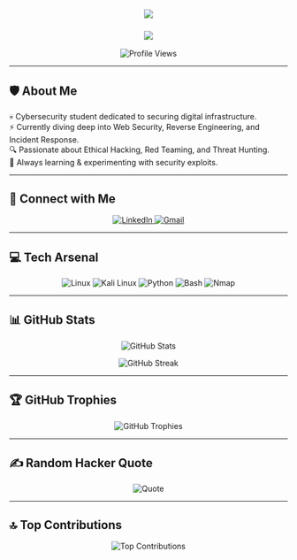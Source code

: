 <h1 align="center">
  <img src="https://readme-typing-svg.herokuapp.com?font=Orbitron&size=36&color=BF0505&center=true&vCenter=true&width=800&height=60&lines=%E2%9A%A1+WELCOME+TO+MY+CYPERSPACE+%E2%9A%A1" />
</h1>

<h3 align="center">
  <img src="https://readme-typing-svg.herokuapp.com?font=Orbitron&size=20&color=00FF00&center=true&vCenter=true&width=800&height=40&lines=Cybersecurity+%7C+Pentesting+%7C+Digital+Forensics;Security+Researcher+%26+Red+Teamer;Exploring+Ethical+Hacking+and+Threat+Analysis" />
</h3>

<p align="center">
  <img src="https://komarev.com/ghpvc/?username=arav1nd4n&label=Profile%20views&color=BF0505&style=flat" alt="Profile Views" />
</p>

---

## 🛡️ **About Me**
💀 Cybersecurity student dedicated to securing digital infrastructure.<br>
⚡ Currently diving deep into Web Security, Reverse Engineering, and Incident Response.<br>
🔍 Passionate about Ethical Hacking, Red Teaming, and Threat Hunting.<br>
📜 Always learning & experimenting with security exploits.<br>

---

## 🔗 **Connect with Me**
<p align="center">
  <a href="https://linkedin.com/in/arav1nd4n" target="_blank">
    <img src="https://img.shields.io/badge/LinkedIn-BF0505?style=for-the-badge&logo=linkedin&logoColor=black" alt="LinkedIn"/>
  </a>
  <a href="mailto:your-email@gmail.com">
    <img src="https://img.shields.io/badge/Gmail-00FF00?style=for-the-badge&logo=gmail&logoColor=black" alt="Gmail"/>
  </a>
</p>

---

## 💻 **Tech Arsenal**
<p align="center">
  <img src="https://img.shields.io/badge/Linux-BF0505?style=for-the-badge&logo=linux&logoColor=00FF00&labelColor=000000" alt="Linux"/>
  <img src="https://img.shields.io/badge/Kali_Linux-00FF00?style=for-the-badge&logo=kalilinux&logoColor=00FF00&labelColor=000000" alt="Kali Linux"/>
  <img src="https://img.shields.io/badge/Python-BF0505?style=for-the-badge&logo=python&logoColor=00FF00&labelColor=000000" alt="Python"/>
  <img src="https://img.shields.io/badge/Bash-00FF00?style=for-the-badge&logo=gnubash&logoColor=00FF00&labelColor=000000" alt="Bash"/>
  <img src="https://img.shields.io/badge/Nmap-BF0505?style=for-the-badge&logo=nmap&logoColor=00FF00&labelColor=000000" alt="Nmap"/>
</p>

---

## 📊 **GitHub Stats**
<p align="center">
  <img src="https://github-readme-stats.vercel.app/api?username=arav1nd4n&show_icons=true&theme=dark&title_color=BF0505&icon_color=00FF00&text_color=00FF00&bg_color=000000" alt="GitHub Stats" />
</p>

<p align="center">
  <img src="https://streak-stats.demolab.com/?user=arav1nd4n&theme=dark&fire=BF0505&ring=00FF00&sideNums=00FF00&currStreakNum=BF0505&currStreakLabel=00FF00&sideLabels=BF0505&dates=00FF00&stroke=00FF00&background=000000" alt="GitHub Streak" />
</p>

---

## 🏆 **GitHub Trophies**
<p align="center">
  <img src="https://github-profile-trophy.vercel.app/?username=arav1nd4n&theme=darkhub&no-frame=false&no-bg=false&margin-w=4&column=4" alt="GitHub Trophies"/>
</p>

---

## ✍️ **Random Hacker Quote**
<p align="center">
  <img src="https://quotes-github-readme.vercel.app/api?type=horizontal&theme=dark" alt="Quote" />
</p>

---

## 🔝 **Top Contributions**
<p align="center">
  <img src="https://github-contributor-stats.vercel.app/api?username=arav1nd4n&limit=5&theme=dark&combine_all_yearly_contributions=true" alt="Top Contributions"/>
</p>
